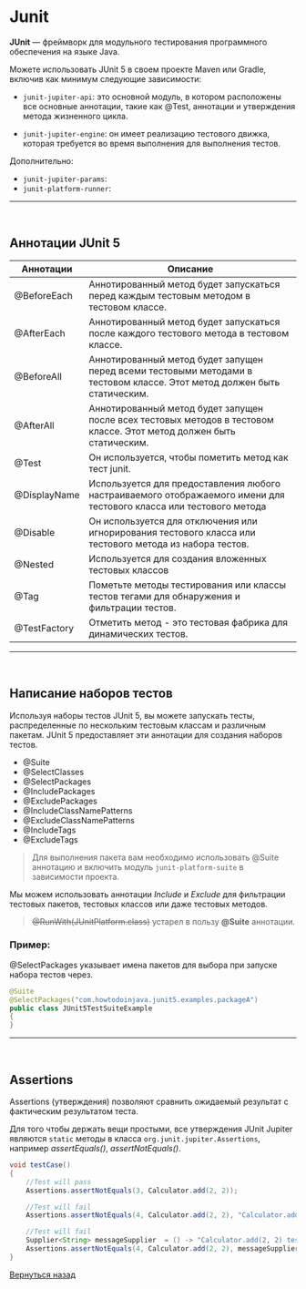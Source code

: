 # Junit

**JUnit** — фреймворк для модульного тестирования программного обеспечения на языке Java.

Можете использовать JUnit 5 в своем проекте Maven или Gradle, включив как минимум следующие зависимости:


+ `junit-jupiter-api`: это основной модуль, в котором расположены все основные аннотации, такие как @Test, аннотации и утверждения метода жизненного цикла.

+ `junit-jupiter-engine`: он имеет реализацию тестового движка, которая требуется во время выполнения для выполнения тестов.

Дополнительно:

+ `junit-jupiter-params`:
+ `junit-platform-runner`:
___
<br>

## Аннотации JUnit 5

|Аннотации |Описание|
|   ----   | -----  |
|@BeforeEach | Аннотированный метод будет запускаться перед каждым тестовым методом в тестовом классе.
|@AfterEach  | Аннотированный метод будет запускаться после каждого тестового метода в тестовом классе.
|@BeforeAll  | Аннотированный метод будет запущен перед всеми тестовыми методами в тестовом классе. Этот метод должен быть статическим.
|@AfterAll   |Аннотированный метод будет запущен после всех тестовых методов в тестовом классе. Этот метод должен быть статическим.
|@Test       |Он используется, чтобы пометить метод как тест junit.
|@DisplayName |Используется для предоставления любого настраиваемого отображаемого имени для тестового класса или тестового метода
|@Disable    |Он используется для отключения или игнорирования тестового класса или тестового метода из набора тестов.
|@Nested     |Используется для создания вложенных тестовых классов
|@Tag        |Пометьте методы тестирования или классы тестов тегами для обнаружения и фильтрации тестов.
|@TestFactory |Отметить метод - это тестовая фабрика для динамических тестов.
___
<br>

## Написание наборов тестов

Используя наборы тестов JUnit 5, вы можете запускать тесты, распределенные по нескольким тестовым классам и различным пакетам. JUnit 5 предоставляет эти аннотации для создания наборов тестов.

+ @Suite
+ @SelectClasses
+ @SelectPackages
+ @IncludePackages
+ @ExcludePackages
+ @IncludeClassNamePatterns
+ @ExcludeClassNamePatterns
+ @IncludeTags
+ @ExcludeTags

> Для выполнения пакета вам необходимо использовать @Suite аннотацию и включить модуль `junit-platform-suite` в зависимости проекта.

Мы можем использовать аннотации *Include* и *Exclude* для фильтрации тестовых пакетов, тестовых классов или даже тестовых методов.

> <s>@RunWith(JUnitPlatform.class)</s> устарел в пользу **@Suite** аннотации.

### Пример: 
@SelectPackages указывает имена пакетов для выбора при запуске набора тестов через.

```Java
@Suite
@SelectPackages("com.howtodoinjava.junit5.examples.packageA")
public class JUnit5TestSuiteExample
{
}
```
___
<br>

## Assertions

Assertions (утверждения) позволяют сравнить ожидаемый результат с фактическим результатом теста.

Для того чтобы держать вещи простыми, все утверждения JUnit Jupiter являются `static` методы в класса `org.junit.jupiter.Assertions`, например *assertEquals()*, *assertNotEquals()*.

```Java
void testCase()
{
    //Test will pass
    Assertions.assertNotEquals(3, Calculator.add(2, 2));

    //Test will fail
    Assertions.assertNotEquals(4, Calculator.add(2, 2), "Calculator.add(2, 2) test failed");

    //Test will fail
    Supplier<String> messageSupplier  = () -> "Calculator.add(2, 2) test failed";
    Assertions.assertNotEquals(4, Calculator.add(2, 2), messageSupplier);
}
```

[Вернуться назад](../../README.md)
